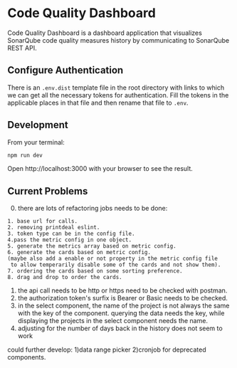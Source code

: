 # Code Quality Dashboard
Code Quality Dashboard is a dashboard application that visualizes SonarQube code quality measures history by communicating to SonarQube REST API.

## Configure Authentication

There is an ```.env.dist``` template file in the root directory with links to which we can get all the necessary tokens for authentication. Fill the tokens in the applicable places in that file and then rename that file to ```.env```.

## Development

From your terminal:

```sh
npm run dev
```

Open http://localhost:3000 with your browser to see the result.


## Current Problems
0) there are lots of refactoring jobs needs to be done:
```
1. base url for calls.
2. removing printdeal eslint.
3. token type can be in the config file.
4.pass the metric config in one object.
5. generate the metrics array based on metric config.
6. generate the cards based on metric config.
(maybe also add a enable or not property in the metric config file
 to allow temperarily disable some of the cards and not show them).
7. ordering the cards based on some sorting preference.
8. drag and drop to order the cards.
```
1) the api call needs to be http or https need to be checked with postman.
2) the authorization token's surfix is Bearer or Basic needs to be checked.
3) in the select component, the name of the project is not always the same with the key of the component. querying the data needs the key, while displaying the projects in the select component needs the name.
4) adjusting for the number of days back in the history does not seem to work 


could further develop:
1)data range picker
2)cronjob for deprecated components. 

